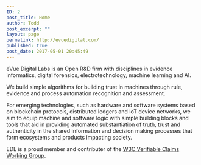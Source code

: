 ```yaml
---
ID: 2
post_title: Home
author: Todd
post_excerpt: ""
layout: page
permalink: http://evuedigital.com/
published: true
post_date: 2017-05-01 20:45:49
---
```

<p>eVue Digital Labs is an Open R&amp;D firm with disciplines in evidence informatics, digital forensics, electrotechnology, machine learning and AI.</p><p>We build simple algorithms for building trust in machines through rule, evidence and process automation recognition and assessment.</p><p>For emerging technologies, such as hardware and software systems based on blockchain protocols, distributed ledgers and IoT device networks, we aim to equip machine and software logic with simple building blocks and tools that aid in providing automated substantiation of truth, trust and authenticity in the shared information and decision making processes that form ecosystems and products impacting society.</p><p>EDL is a proud member and contributer of the <a href="https://www.w3.org/2017/vc/">W3C Verifiable Claims Working Group</a>.</p>